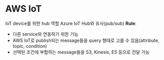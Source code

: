 # AWS IoT
IoT device를 위한 hub 역할
Azure IoT Hub와 유사(pub/sub)
**Rule**:
- 다른 service와 연동하기 위한 기능
- AWS IoT로 publish되는 message들을 query 형태로 고를 수 있음(attribute, topic, condition)
- 선택된 조건에 부합하는 message들을 S3, Kinesis, ES 등으로 전달 가능
